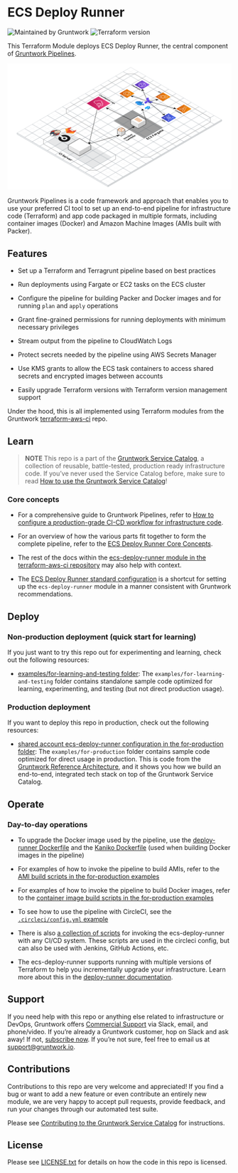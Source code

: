 # ECS Deploy Runner

![Maintained by Gruntwork](https://img.shields.io/badge/maintained%20by-gruntwork.io-%235849a6.svg)
![Terraform version](https://img.shields.io/badge/tf-%3E%3D1.0.0-blue.svg)

This Terraform Module deploys ECS Deploy Runner, the central component of
[Gruntwork Pipelines](https://gruntwork.io/pipelines).

![Gruntwork Pipelines architecture](../../../_docs/pipelines-architecture.png?raw=true)

Gruntwork Pipelines is a code framework and approach that enables you to use your preferred CI tool to set up an
end-to-end pipeline for infrastructure code (Terraform) and app code packaged in multiple formats, including container
images (Docker) and Amazon Machine Images (AMIs built with Packer).

## Features

- Set up a Terraform and Terragrunt pipeline based on best practices

- Run deployments using Fargate or EC2 tasks on the ECS cluster

- Configure the pipeline for building Packer and Docker images and for running `plan` and `apply` operations

- Grant fine-grained permissions for running deployments with minimum necessary privileges

- Stream output from the pipeline to CloudWatch Logs

- Protect secrets needed by the pipeline using AWS Secrets Manager

- Use KMS grants to allow the ECS task containers to access shared secrets and encrypted images between accounts

- Easily upgrade Terraform versions with Terraform version management support

Under the hood, this is all implemented using Terraform modules from the Gruntwork
[terraform-aws-ci](https://github.com/gruntwork-io/terraform-aws-ci) repo.

## Learn

> **NOTE**
This repo is a part of the [Gruntwork Service Catalog](https://github.com/gruntwork-io/terraform-aws-service-catalog/),
a collection of reusable, battle-tested, production ready infrastructure code. If you’ve never used the Service Catalog
before, make sure to read
[How to use the Gruntwork Service Catalog](https://docs.gruntwork.io/reference/services/intro/overview)!

### Core concepts

- For a comprehensive guide to Gruntwork Pipelines, refer to [How to configure a production-grade CI-CD workflow for infrastructure code](https://gruntwork.io/guides/automations/how-to-configure-a-production-grade-ci-cd-setup-for-apps-and-infrastructure-code).

- For an overview of how the various parts fit together to form the complete pipeline, refer to the [ECS Deploy Runner Core Concepts](https://github.com/gruntwork-io/terraform-aws-ci/blob/master/modules/ecs-deploy-runner/core-concepts.md#overview).

- The rest of the docs within the [ecs-deploy-runner module in the terraform-aws-ci repository](https://github.com/gruntwork-io/terraform-aws-ci/blob/master/modules/ecs-deploy-runner/README.adoc) may also help with context.

- The [ECS Deploy Runner standard configuration](https://github.com/gruntwork-io/terraform-aws-ci/blob/master/modules/ecs-deploy-runner-standard-configuration/README.md) is a shortcut for setting up the `ecs-deploy-runner` module in a manner consistent with Gruntwork recommendations.

## Deploy

### Non-production deployment (quick start for learning)

If you just want to try this repo out for experimenting and learning, check out the following resources:

- [examples/for-learning-and-testing folder](/examples/for-learning-and-testing): The
    `examples/for-learning-and-testing` folder contains standalone sample code optimized for learning, experimenting, and
    testing (but not direct production usage).

### Production deployment

If you want to deploy this repo in production, check out the following resources:

- [shared account ecs-deploy-runner configuration in the for-production folder](/examples/for-production/infrastructure-live/shared/us-west-2/mgmt/ecs-deploy-runner/): The `examples/for-production` folder contains sample
    code optimized for direct usage in production. This is code from the
    [Gruntwork Reference Architecture](https://gruntwork.io/reference-architecture/), and it shows you how we build an
    end-to-end, integrated tech stack on top of the Gruntwork Service Catalog.

## Operate

### Day-to-day operations

- To upgrade the Docker image used by the pipeline, use the [deploy-runner Dockerfile](https://github.com/gruntwork-io/terraform-aws-ci/blob/master/modules/ecs-deploy-runner/docker/deploy-runner/Dockerfile) and the [Kaniko Dockerfile](https://github.com/gruntwork-io/terraform-aws-ci/blob/master/modules/ecs-deploy-runner/docker/kaniko/Dockerfile) (used when building Docker images in the pipeline)

- For examples of how to invoke the pipeline to build AMIs, refer to the [AMI build scripts in the for-production examples](/examples/for-production/infrastructure-live/shared/us-west-2/_regional/amis)

- For examples of how to invoke the pipeline to build Docker images, refer to the [container image build scripts in the for-production examples](/examples/for-production/infrastructure-live/shared/us-west-2/_regional/container_images)

- To see how to use the pipeline with CircleCI, see the [`.circleci/config.yml` example](/examples/for-production/infrastructure-live/.circleci/config.yml)

- There is also [a collection of scripts](/examples/for-production/infrastructure-live/_ci/scripts) for invoking the ecs-deploy-runner with any CI/CD system. These scripts are used in the circleci config, but can also be used with Jenkins, GitHub Actions, etc.

- The ecs-deploy-runner supports running with multiple versions of Terraform to help you incrementally upgrade your infrastructure. Learn more about this in the [deploy-runner documentation](https://github.com/gruntwork-io/terraform-aws-ci/blob/master/modules/ecs-deploy-runner/core-concepts.md#how-do-i-use-the-deploy-runner-with-multiple-terraform-versions).

## Support

If you need help with this repo or anything else related to infrastructure or DevOps, Gruntwork offers
[Commercial Support](https://gruntwork.io/support/) via Slack, email, and phone/video. If you’re already a Gruntwork
customer, hop on Slack and ask away! If not, [subscribe now](https://www.gruntwork.io/pricing/). If you’re not sure,
feel free to email us at <support@gruntwork.io>.

## Contributions

Contributions to this repo are very welcome and appreciated! If you find a bug or want to add a new feature or even
contribute an entirely new module, we are very happy to accept pull requests, provide feedback, and run your changes
through our automated test suite.

Please see
[Contributing to the Gruntwork Service Catalog](https://gruntwork.io/guides/foundations/how-to-use-gruntwork-infrastructure-as-code-library#_contributing_to_the_gruntwork_infrastructure_as_code_library)
for instructions.

## License

Please see [LICENSE.txt](/LICENSE.txt) for details on how the code in this repo is licensed.
